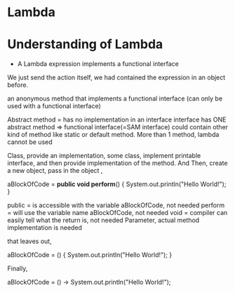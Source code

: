 # Lambda

# Understanding of Lambda
- A Lambda expression implements a functional interface

We just send the action itself, we had contained the expression in an object before.

an anonymous method that implements a functional interface (can only be used with a functional interface)

Abstract method = has no implementation in an interface interface has ONE abstract method => functional interface(=SAM interface) could contain other kind of method like static or default method. More than 1 method, lambda cannot be used

Class, provide an implementation, some class, implement printable interface, and then provide implementation of the method. And Then, create a new object, pass in the object ,

aBlockOfCode = **public void perform**() { System.out.println("Hello World!"); }


public = is accessible with the variable aBlockOfCode, not needed perform = will use the variable name aBlockOfCode, not needed void = compiler can easily tell what the return is, not needed Parameter, actual method implementation is needed

that leaves out,

aBlockOfCode = () { System.out.println("Hello World!"); }

Finally,

aBlockOfCode = () -> System.out.println("Hello World!");
